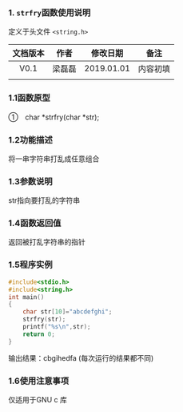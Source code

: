 ### 1. `strfry`函数使用说明

定义于头文件 `<string.h>`



| 文档版本 |  作者  |  修改日期  |   备注   |
| :------: | :----: | :--------: | :------: |
|   V0.1   | 梁磊磊 | 2019.01.01 | 内容初填 |
|          |        |            |          |







### 1.1函数原型

①　char *strfry(char *str);



### 1.2功能描述

将一串字符串打乱成任意组合



### 1.3参数说明

str指向要打乱的字符串



### 1.4函数返回值

返回被打乱字符串的指针



### 1.5程序实例



```c
#include<stdio.h>
#include<string.h>
int main()
{
    char str[10]="abcdefghi";
    strfry(str);
    printf("%s\n",str);
    return 0;
}
```



输出结果：cbgihedfa (每次运行的结果都不同)







### 1.6使用注意事项

仅适用于GNU c 库



